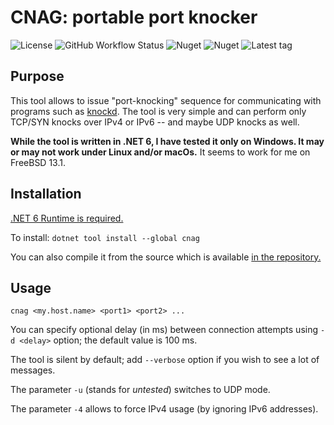 # CNAG: portable port knocker

![License](https://badgen.net/github/license/avysk/cnag?scale=1.2)
![GitHub Workflow Status](https://badgen.net/github/actions/workflow/status/avysk/cnag/dotnet-build.yml?branch=%D0%BC%D0%B0%D1%81%D1%82%D0%B5%D1%80scale=1.2)
![Nuget](https://badgen.net/nuget/v/cnag?scale=1.2)
![Nuget](https://badgen.net/nuget/dt/cnag?scale=1.2)
![Latest tag](https://badgen.net/github/tag/avysk/cnag?scale=1.2)

## Purpose

This tool allows to issue "port-knocking" sequence for communicating with
programs such as [knockd](https://github.com/jvinet/knock/). The tool is
very simple and can perform only TCP/SYN knocks over IPv4 or IPv6 -- and maybe UDP knocks as well.

**While the tool is written in .NET 6, I have tested it only on Windows. It may
or may not work under Linux and/or macOs.** It seems to work for me on FreeBSD
13.1.

## Installation

[.NET 6 Runtime is required.](https://dotnet.microsoft.com/en-us/download/dotnet/6.0)

To install: `dotnet tool install --global cnag`

You can also compile it from the source which is available
[in the repository.](https://github.com/avysk/cnag)

## Usage

`cnag <my.host.name> <port1> <port2> ...`

You can specify optional delay (in ms) between connection attempts using `-d <delay>` option; the default value is 100 ms.

The tool is silent by default; add `--verbose` option if you wish to see a lot
of messages.

The parameter `-u` (stands for _untested_) switches to UDP mode.

The parameter `-4` allows to force IPv4 usage (by ignoring IPv6 addresses).

